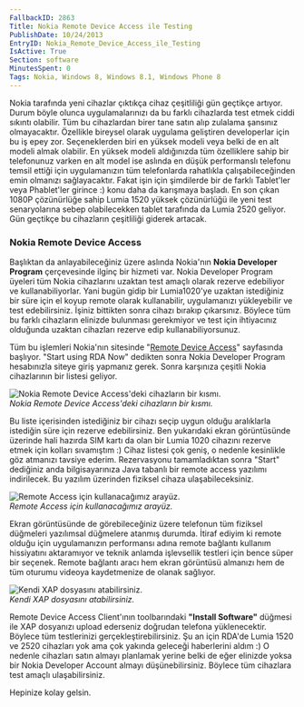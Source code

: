 ```yaml
---
FallbackID: 2863
Title: Nokia Remote Device Access ile Testing
PublishDate: 10/24/2013
EntryID: Nokia_Remote_Device_Access_ile_Testing
IsActive: True
Section: software
MinutesSpent: 0
Tags: Nokia, Windows 8, Windows 8.1, Windows Phone 8
---
```

Nokia tarafında yeni cihazlar çıktıkça cihaz çeşitliliği gün geçtikçe
artıyor. Durum böyle olunca uygulamalarınızı da bu farklı cihazlarda
test etmek ciddi sıkıntı olabilir. Tüm bu cihazlardan birer tane satın
alıp zulalama şansınız olmayacaktır. Özellikle bireysel olarak uygulama
geliştiren developerlar için bu iş epey zor. Seçeneklerden biri en
yüksek modeli veya belki de en alt modeli almak olabilir. En yüksek
modeli aldığınızda tüm özelliklere sahip bir telefonunuz varken en alt
model ise aslında en düşük performanslı telefonu temsil ettiği için
uygulamanızın tüm telefonlarda rahatlıkla çalışabileceğinden emin
olmanızı sağlayacaktır. Fakat işin için şimdilerde bir de farklı
Tablet'ler veya Phablet'ler girince :) konu daha da karışmaya başladı.
En son çıkan 1080P çözünürlüğe sahip Lumia 1520 yüksek çözünürlüğü ile
yeni test senaryolarına sebep olabilecekken tablet tarafında da Lumia
2520 geliyor. Gün geçtikçe bu cihazların çeşitliliği giderek artacak.

### Nokia Remote Device Access

Başlıktan da anlayabileceğiniz üzere aslında Nokia'nın **Nokia Developer
Program** çerçevesinde ilginç bir hizmeti var. Nokia Developer Program
üyeleri tüm Nokia cihazlarını uzaktan test amaçlı olarak rezerve
edebiliyor ve kullanabiliyorlar. Yani bugün gidip bir Lumia1020'ye
uzaktan istediğiniz bir süre için el koyup remote olarak kullanabilir,
uygulamanızı yükleyebilir ve test edebilirsiniz. İşiniz bittikten sonra
cihazı bırakıp çıkarsınız. Böylece tüm bu farklı cihazların elinizde
bulunması gerekmiyor ve test için ihtiyacınız olduğunda uzaktan
cihazları rezerve edip kullanabiliyorsunuz.

Tüm bu işlemleri Nokia'nın sitesinde "[Remote Device
Access](http://developer.nokia.com/Devices/Remote_device_access/)"
sayfasında başlıyor. "Start using RDA Now" dedikten sonra Nokia
Developer Program hesabınızla siteye giriş yapmanız gerek. Sonra
karşınıza çeşitli Nokia cihazlarının bir listesi geliyor.

![Nokia Remote Device Access'deki cihazların bir
kısmı.](http://cdn.daron.yondem.com/assets/2863/rda_1.png)\
*Nokia Remote Device Access'deki cihazların bir kısmı.*

Bu liste içerisinden istediğiniz bir cihazı seçip uygun olduğu
aralıklarla istediğin süre için rezerve edebilirsiniz. Ben yukarıdaki
ekran görüntüsünde üzerinde hali hazırda SIM kartı da olan bir Lumia
1020 cihazını rezerve etmek için kolları sıvamıştım :) Cihaz listesi çok
geniş, o nedenle kesinlikle göz atmanızı tavsiye ederim. Rezervasyonu
tamamladıktan sonra "Start" dediğiniz anda bilgisayarınıza Java tabanlı
bir remote access yazılımı indirilecek. Bu yazılım üzerinden fiziksel
cihaza ulaşabileceksiniz.

![Remote Access için kullanacağımız
arayüz.](http://cdn.daron.yondem.com/assets/2863/rda_2.png)\
*Remote Access için kullanacağımız arayüz.*

Ekran görüntüsünde de görebileceğiniz üzere telefonun tüm fiziksel
düğmeleri yazılımsal düğmelere atanmış durumda. İtiraf ediyim ki remote
olduğu için uygulamanızın performansı adına remote bağlantı kullanım
hissiyatını aktaramıyor ve teknik anlamda işlevsellik testleri için
bence süper bir seçenek. Remote bağlantı aracı hem ekran görüntüsü
almanızı hem de tüm oturumu videoya kaydetmenize de olanak sağlıyor.

![Kendi XAP dosyasını
atabilirsiniz.](http://cdn.daron.yondem.com/assets/2863/rda_3.png)\
*Kendi XAP dosyasını atabilirsiniz.*

Remote Device Access Client'ının toolbarındaki **"Install Software"**
düğmesi ile XAP dosyanızı upload ederseniz doğrudan telefona
yüklenecektir. Böylece tüm testlerinizi gerçekleştirebilirsiniz. Şu an
için RDA'de Lumia 1520 ve 2520 cihazları yok ama çok yakında geleceği
haberlerini aldım :) O nedenle cihazları satın almayı planlamak yerine
belki de eğer elinizde yoksa bir Nokia Developer Account almayı
düşünebilirsiniz. Böylece tüm cihazlara test amaçlı ulaşabilirsiniz.

Hepinize kolay gelsin.


